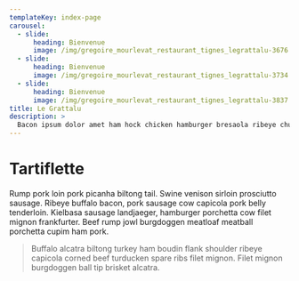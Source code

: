 ```yaml
---
templateKey: index-page
carousel:
  - slide:
      heading: Bienvenue
      image: /img/gregoire_mourlevat_restaurant_tignes_legrattalu-3676.jpg
  - slide:
      heading: Bienvenue
      image: /img/gregoire_mourlevat_restaurant_tignes_legrattalu-3734.jpg
  - slide:
      heading: Bienvenue
      image: /img/gregoire_mourlevat_restaurant_tignes_legrattalu-3837.jpg
title: Le Grattalu
description: >
  Bacon ipsum dolor amet ham hock chicken hamburger bresaola ribeye chuck porchetta shank kielbasa meatball turducken. Swine capicola short ribs beef jowl drumstick kielbasa strip steak andouille boudin pork belly ham hock jerky. Pork cupim kevin salami shoulder meatball ground round tongue pig shank rump pork chop. 
---
```

# Tartiflette

Rump pork loin pork picanha biltong tail. Swine venison sirloin prosciutto sausage. Ribeye buffalo bacon, pork sausage cow capicola pork belly tenderloin. Kielbasa sausage landjaeger, hamburger porchetta cow filet mignon frankfurter. Beef rump jowl burgdoggen meatloaf meatball porchetta cupim ham pork.

>  Buffalo alcatra biltong turkey ham boudin flank shoulder ribeye capicola corned beef turducken spare ribs filet mignon. Filet mignon burgdoggen ball tip brisket alcatra.